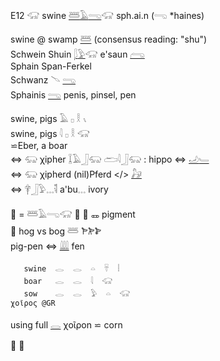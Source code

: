E12 𓃟 swine [𓆷](𓆷)[𓄿](𓄿)[𓂸](𓂸)𓃟 sph.ai.n (𓂸 *haines)  

swine @ swamp [𓆷](𓆷) (consensus reading: "shu")  
Schwein Shuin [𓆄](𓆄)[𓅱](𓅱)𓃟  e'saun [𓂺](𓂺)  
Sphain Span-Ferkel  
Schwanz 𓄢 [𓂸](𓂸)  
Sphainis [𓂸](𓂸) penis, pinsel, pen  

swine, pigs 𓄿 𓊪 𓎛 𓏯  
swine, pigs 𓇋 𓊪 𓎛 𓃟  
⋍Eber, a boar  
⇔ 𓃯 χipher 𓆼𓄿𓃀𓃯  𓂧𓇋𓃀𓃯  : hippo   ⇔ [𓄒](𓄒)[𓄑](𓄑)  
⇔ 𓃯 χipherd  (nil)Pferd  </> [𓃗](𓃗)  
⇔ 𓋁𓃀𓅱𓈓𓌟  a'bu𓈓  ivory  


🐖 = 𓆷𓄿𓂸𓃟 🐷 🐽 🜽 pigment  
🐖 hog vs bog 𓆷 𐁂𐂊𐂋  
pig-pen ⇔ [𓇏](𓇏) fen  

```  
   swine  𓂋  𓂋  𓏏  𓄜  𓏪  
   boar   𓂋  𓂋  𓇋  𓃟  
   sow    𓂋  𓂋  𓅱  𓏏  𓃟  
χοῖρος @GR  
```  
using full [𓂋](𓂋) χοῖροn ⋍ corn  

󳈙   󳊚  